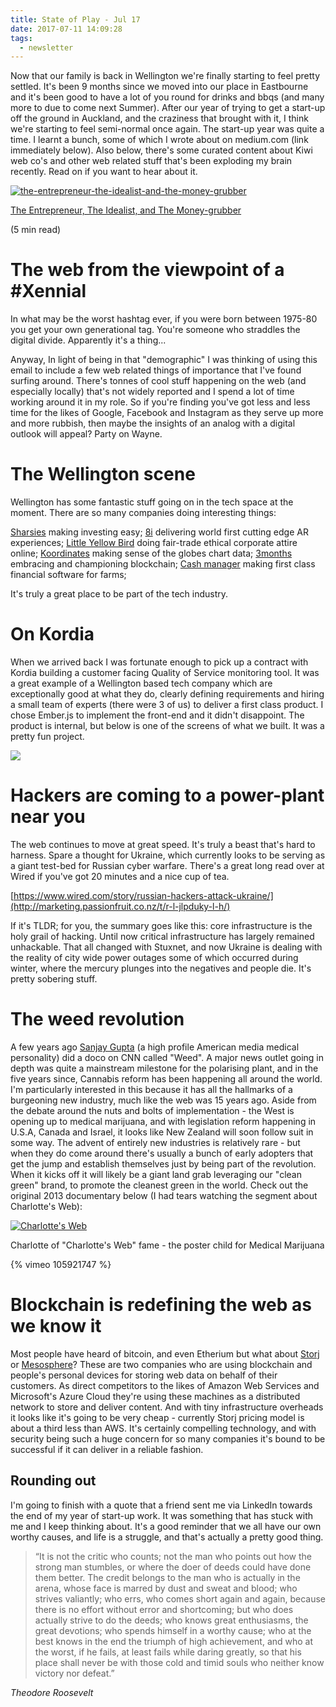 ```yaml
---
title: State of Play - Jul 17
date: 2017-07-11 14:09:28
tags:
  - newsletter
---
```


Now that our family is back in Wellington we're finally starting to feel pretty settled. It's been 9 months since we moved into our place in Eastbourne and it's been good to have a lot of you round for drinks and bbqs (and many more to due to come next Summer). After our year of trying to get a start-up off the ground in Auckland, and the craziness that brought with it, I think we're starting to feel semi-normal once again. The start-up year was quite a time. I learnt a bunch, some of which I wrote about on medium.com (link immediately below). Also below, there's some curated content about Kiwi web co's and other web related stuff that's been exploding my brain recently. Read on if you want to hear about it.

[![the-entrepreneur-the-idealist-and-the-money-grubber](https://i1.createsend1.com/ei/r/6D/EB0/F72/185402/csfinal/1-JnkteKyZFH5N_33kKH27BA.png)](https://medium.com/@ezraKeddell/the-entrepreneur-the-idealist-and-the-money-grubber-ad8af80ca206)

[The Entrepreneur, The Idealist, and The Money-grubber](https://medium.com/@ezraKeddell/the-entrepreneur-the-idealist-and-the-money-grubber-ad8af80ca206)

(5 min read)

# The web from the viewpoint of a #Xennial

In what may be the worst hashtag ever, if you were born between 1975-80 you get your own generational tag. You're someone who straddles the digital divide. Apparently it's a thing...

Anyway, In light of being in that "demographic" I was thinking of using this email to include a few web related things of importance that I've found surfing around. There's tonnes of cool stuff happening on the web (and especially locally) that's not widely reported and I spend a lot of time working around it in my role. So if you're finding you've got less and less time for the likes of Google, Facebook and Instagram as they serve up more and more rubbish, then maybe the insights of an analog with a digital outlook will appeal? Party on Wayne.

# The Wellington scene

Wellington has some fantastic stuff going on in the tech space at the moment. There are so many companies doing interesting things:

 [Sharsies](http://marketing.passionfruit.co.nz/t/r-l-jlpduky-l-r/) making investing easy; [8i](http://marketing.passionfruit.co.nz/t/r-l-jlpduky-l-y/) delivering world first cutting edge AR experiences; [Little Yellow Bird](http://marketing.passionfruit.co.nz/t/r-l-jlpduky-l-j/) doing fair-trade ethical corporate attire online; [Koordinates](http://marketing.passionfruit.co.nz/t/r-l-jlpduky-l-t/) making sense of the globes chart data; [3months](http://marketing.passionfruit.co.nz/t/r-l-jlpduky-l-i/) embracing and championing blockchain; [Cash manager](http://marketing.passionfruit.co.nz/t/r-l-jlpduky-l-d/) making first class financial software for farms;

It's truly a great place to be part of the tech industry.

# On Kordia

When we arrived back I was fortunate enough to pick up a contract with Kordia building a customer facing Quality of Service monitoring tool. It was a great example of a Wellington based tech company which are exceptionally good at what they do, clearly defining requirements and hiring a small team of experts (there were 3 of us) to deliver a first class product. I chose Ember.js to implement the front-end and it didn't disappoint. The product is internal, but below is one of the screens of what we built. It was a pretty fun project.

![](https://i2.createsend1.com/ei/r/6D/EB0/F72/185402/csfinal/8442fa57-ea4f-477f-97c3-43e83f979c95-original1.png)

# Hackers are coming to a power-plant near you

The web continues to move at great speed. It's truly a beast that's hard to harness. Spare a thought for Ukraine, which currently looks to be serving as a giant test-bed for Russian cyber warfare. There's a great long read over at Wired if you've got 20 minutes and a nice cup of tea.

[https://www.wired.com/story/russian-hackers-attack-ukraine/](http://marketing.passionfruit.co.nz/t/r-l-jlpduky-l-h/)

If it's TLDR; for you, the summary goes like this: core infrastructure is the holy grail of hacking. Until now critical infrastructure has largely remained unhackable. That all changed with Stuxnet, and now Ukraine is dealing with the reality of city wide power outages some of which occurred during winter, where the mercury plunges into the negatives and people die. It's pretty sobering stuff.

# The weed revolution

A few years ago [Sanjay Gupta](http://marketing.passionfruit.co.nz/t/r-l-jlpduky-l-k/)​ (a high profile American media medical personality) did a doco on CNN called "Weed". A major news outlet going in depth was quite a mainstream milestone for the polarising plant, and in the five years since, Cannabis reform has been happening all around the world. I'm particularly interested in this because it has all the hallmarks of a burgeoning new industry, much like the web was 15 years ago. Aside from the debate around the nuts and bolts of implementation - the West is opening up to medical marijuana, and with legislation reform happening in U.S.A, Canada and Israel, it looks like New Zealand will soon follow suit in some way. The advent of entirely new industries is relatively rare - but when they do come around there's usually a bunch of early adopters that get the jump and establish themselves just by being part of the revolution. When it kicks off it will likely be a giant land grab leveraging our "clean green" brand, to promote the cleanest green in the world. Check out the original 2013 documentary below (I had tears watching the segment about Charlotte's Web):

[![Charlotte's Web](https://i3.createsend1.com/ei/r/6D/EB0/F72/185402/csfinal/001-ap405191522308.jpg)](http://marketing.passionfruit.co.nz/t/r-l-jlpduky-l-u/)

Charlotte of "Charlotte's Web" fame - the poster child for Medical Marijuana

{% vimeo 105921747 %}

# Blockchain is redefining the web as we know it

Most people have heard of bitcoin, and even Etherium but what about [Storj](http://marketing.passionfruit.co.nz/t/r-l-jlpduky-l-b/) or [Mesosphere](http://marketing.passionfruit.co.nz/t/r-l-jlpduky-l-n/)? These are two companies who are using blockchain and people's personal devices for storing web data on behalf of their customers. As direct competitors to the likes of Amazon Web Services and Microsoft's Azure Cloud they're using these machines as a distributed network to store and deliver content. And with tiny infrastructure overheads it looks like it's going to be very cheap - currently Storj pricing model is about a third less than AWS. It's certainly compelling technology, and with security being such a huge concern for so many companies it's bound to be successful if it can deliver in a reliable fashion.

## Rounding out

I'm going to finish with a quote that a friend sent me via LinkedIn towards the end of my year of start-up work. It was something that has stuck with me and I keep thinking about. It's a good reminder that we all have our own worthy causes, and life is a struggle, and that's actually a pretty good thing.

> “It is not the critic who counts; not the man who points out how the strong man stumbles, or where the doer of deeds could have done them better. The credit belongs to the man who is actually in the arena, whose face is marred by dust and sweat and blood; who strives valiantly; who errs, who comes short again and again, because there is no effort without error and shortcoming; but who does actually strive to do the deeds; who knows great enthusiasms, the great devotions; who spends himself in a worthy cause; who at the best knows in the end the triumph of high achievement, and who at the worst, if he fails, at least fails while daring greatly, so that his place shall never be with those cold and timid souls who neither know victory nor defeat.”

_Theodore Roosevelt_